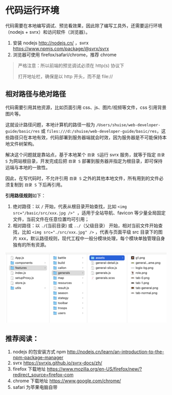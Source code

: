 # 代码运行环境

代码需要在本地编写调试、预览看效果，因此除了编写工具外，还需要运行环境（nodejs + svrx）和访问软件（浏览器）。

1. 安装 nodejs http://nodejs.cn/  ，svrx https://www.npmjs.com/package/@svrx/svrx
1. 浏览器可使用 firefox/safari/chrome，推荐 chrome



>   严格注意：所以前端的预览调试必须在 http(s) 协议下
>
>   打开地址栏，确保是以 http 开头，而不是 file://



## 相对路径与绝对路径

代码需要引用其他资源，比如页面引用 css、js、图片/视频等文件，css 引用背景图片等。

这就设计路径问题，本地计算机的路径一般为 `/Users/shuise/web-developer-guide/basic/res` 或 `files:///d:/shuise/web-developer-guide/basic/res`，这些路径只在本地有效，代码部署到服务器端就会时效，因为服务器是不可能保持本地文件树架构。

解决这个问题就是靠站点，基于本地某个 `目录 S`运行 svrx 服务，就等于指定 `目录 S` 为网站根目录，开发完成后把 `目录 S` 部署到服务器并指定为根目录，即可保持远端与本地的一致性。

因此，在写代码时，不允许引用 `目录 S` 之外的其他本地文件，所有用到的文件必须复制到 `目录 S` 下后再引用。



**引用路径规则**如下：

1.   绝对路径：以 `/` 开始，代表从根目录开始查找，比如 `<img src="/basic/src/xxx.jpg />" `，适用于全站导航、favicon 等少量全局固定文件，当前文件在任意位置均可引用；
2.   相对路径：以 `./`(当前目录)  或 `../`（父级目录） 开始，相对当前文件开始查找，比如 `<img src="./src/xxx.jpg" />` ，代表与页面平级 src 目录下的图片 xxx，默认路径规则，现代工程中一般分模块处理，每个模块单独管理自身独有的所有资源。

![arc](./res/arc.png)



## 推荐阅读：

1. nodejs 的包安装方式 npm http://nodejs.cn/learn/an-introduction-to-the-npm-package-manager
1. svrx https://svrxjs.github.io/svrx-docs/zh/
1. firefox 下载地址 https://www.mozilla.org/en-US/firefox/new/?redirect_source=firefox-com
1. chrome 下载地址 https://www.google.com/chrome/
1. safari 为苹果电脑自带